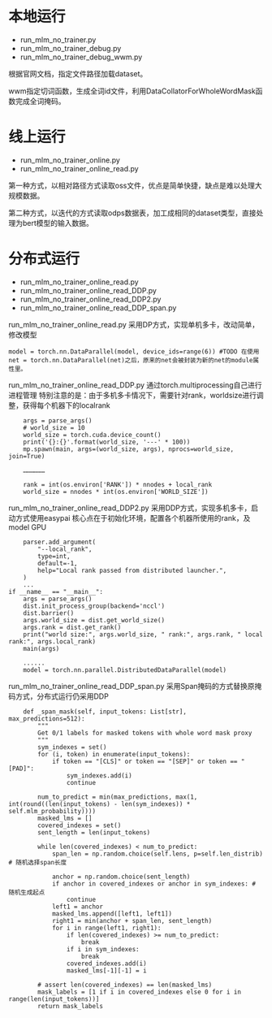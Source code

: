 
# 本地运行

- run_mlm_no_trainer.py
- run_mlm_no_trainer_debug.py
- run_mlm_no_trainer_debug_wwm.py

根据官网文档，指定文件路径加载dataset。

wwm指定切词函数，生成全词id文件，利用DataCollatorForWholeWordMask函数完成全词掩码。

# 线上运行

- run_mlm_no_trainer_online.py
- run_mlm_no_trainer_online_read.py

第一种方式，以相对路径方式读取oss文件，优点是简单快捷，缺点是难以处理大规模数据。

第二种方式，以迭代的方式读取odps数据表，加工成相同的dataset类型，直接处理为bert模型的输入数据。

# 分布式运行

- run_mlm_no_trainer_online_read.py
- run_mlm_no_trainer_online_read_DDP.py
- run_mlm_no_trainer_online_read_DDP2.py
- run_mlm_no_trainer_online_read_DDP_span.py

run_mlm_no_trainer_online_read.py 采用DP方式，实现单机多卡，改动简单，修改模型
```
model = torch.nn.DataParallel(model, device_ids=range(6)) #TODO 在使用net = torch.nn.DataParallel(net)之后，原来的net会被封装为新的net的module属性里。
```

run_mlm_no_trainer_online_read_DDP.py 通过torch.multiprocessing自己进行进程管理
特别注意的是：由于多机多卡情况下，需要针对rank，worldsize进行调整，获得每个机器下的localrank

```
    args = parse_args()
    # world_size = 10
    world_size = torch.cuda.device_count()
    print('{}:{}'.format(world_size, '---' * 100))
    mp.spawn(main, args=(world_size, args), nprocs=world_size, join=True)
    
    ………………
    
    rank = int(os.environ['RANK']) * nnodes + local_rank
    world_size = nnodes * int(os.environ['WORLD_SIZE'])
```

run_mlm_no_trainer_online_read_DDP2.py 采用DDP方式，实现多机多卡，启动方式使用easypai
核心点在于初始化环境，配置各个机器所使用的rank，及model GPU
```
    parser.add_argument(
        "--local_rank",
        type=int,
        default=-1,
        help="Local rank passed from distributed launcher.",
    )
    ...
if __name__ == "__main__":
    args = parse_args()
    dist.init_process_group(backend='nccl')
    dist.barrier()
    args.world_size = dist.get_world_size()
    args.rank = dist.get_rank()
    print("world size:", args.world_size, " rank:", args.rank, " local rank:", args.local_rank)
    main(args)
    
    ......
    model = torch.nn.parallel.DistributedDataParallel(model)
```



run_mlm_no_trainer_online_read_DDP_span.py 采用Span掩码的方式替换原掩码方式，分布式运行仍采用DDP
```
    def _span_mask(self, input_tokens: List[str], max_predictions=512):
        """
        Get 0/1 labels for masked tokens with whole word mask proxy
        """
        sym_indexes = set()
        for (i, token) in enumerate(input_tokens):
            if token == "[CLS]" or token == "[SEP]" or token == "[PAD]":
                sym_indexes.add(i)
                continue

        num_to_predict = min(max_predictions, max(1, int(round((len(input_tokens) - len(sym_indexes)) * self.mlm_probability))))
        masked_lms = []
        covered_indexes = set()
        sent_length = len(input_tokens)

        while len(covered_indexes) < num_to_predict:
            span_len = np.random.choice(self.lens, p=self.len_distrib) # 随机选择span长度

            anchor = np.random.choice(sent_length)
            if anchor in covered_indexes or anchor in sym_indexes: # 随机生成起点
                continue
            left1 = anchor
            masked_lms.append([left1, left1])
            right1 = min(anchor + span_len, sent_length)
            for i in range(left1, right1):
                if len(covered_indexes) >= num_to_predict:
                    break
                if i in sym_indexes:
                    break
                covered_indexes.add(i)
                masked_lms[-1][-1] = i

        # assert len(covered_indexes) == len(masked_lms)
        mask_labels = [1 if i in covered_indexes else 0 for i in range(len(input_tokens))]
        return mask_labels
```
